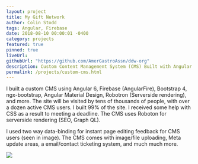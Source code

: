 ```yaml
---
layout: project
title: My Gift Network
author: Colin Stodd
tags: Angular, Firebase
date: 2018-08-10 00:00:01 -0400
category: projects
featured: true
pinned: true
liveUrl:
githubUrl: "https://github.com/AmerGastroAssn/ddw-org"
description: Custom Content Management System (CMS) Built with Angular 6, Bootstrap 4, Firebase and much more...
permalink: /projects/custom-cms.html
---
```


I built a custom CMS using Angular 6, Firebase (AngularFire), Bootstrap 4, ngx-bootstrap, Angular Material Design, Robotron (Serverside rendering), and more. The site will be visited by tens of thousands of people, with over a dozen active CMS users. I built 99% of the site. I received some help with CSS as a result to meeting a deadline. The CMS uses Roboton for serverside rendering (SEO, Graph QL).

I used two way data-binding for instant page editing feedback for CMS users (seen in image). The CMS comes with image/file uploading, Meta update areas, a email/contact ticketing system, and much much more.

<img src="https://res.cloudinary.com/colinstodd-com/image/upload/gsuzeydqlrkntgdxofcc.png" class="image fit">

